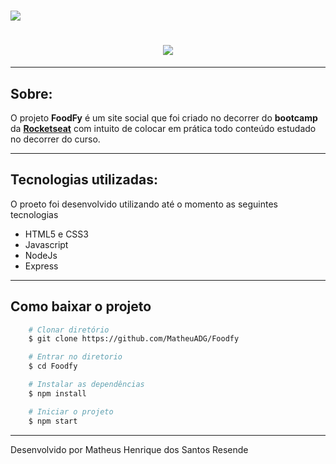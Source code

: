 <h1>
    <img src="https://ik.imagekit.io/matheuadg/logo_Wngk8QbO5.png">
</h1>

<h1 align="center">
    <img src="https://ik.imagekit.io/matheuadg/chef_brTexPQNi.png">
</h1>




---

## Sobre:
O projeto **FoodFy** é um site social que foi criado no decorrer do **bootcamp** da **[Rocketseat](https://rocketseat.com.br/)** com intuito de colocar em prática todo conteúdo estudado no decorrer do curso.

---

## Tecnologias utilizadas:
O proeto foi desenvolvido utilizando até o momento as seguintes tecnologias
- HTML5 e CSS3
- Javascript
- NodeJs 
- Express

---

## Como baixar o projeto

```bash
    # Clonar diretório 
    $ git clone https://github.com/MatheuADG/Foodfy

    # Entrar no diretorio
    $ cd Foodfy

    # Instalar as dependências
    $ npm install

    # Iniciar o projeto
    $ npm start
```

--- 

Desenvolvido por Matheus Henrique dos Santos Resende
